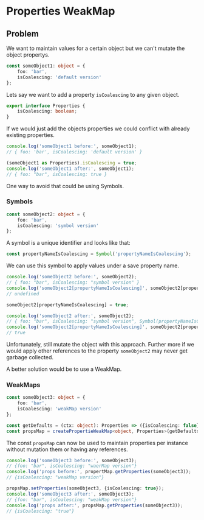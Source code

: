 # Properties WeakMap

## Problem
We want to maintain values for a certain object but we can't mutate the object propertys.

```typescript
const someObject1: object = {
    foo: 'bar',
    isCoalescing: 'default version'
};
```

Lets say we want to add a property `isCoalescing` to any given object.
```typescript
export interface Properties {
    isCoalescing: boolean;
}
```

If we would just add the objects properties we could conflict with already existing properties.

```typescript
console.log('someObject1 before:', someObject1); 
// { foo: 'bar', isCoalescing: 'default version' }

(someObject1 as Properties).isCoalescing = true;
console.log('someObject1 after:', someObject1); 
// { foo: "bar", isCoalescing: true }
```

One way to avoid that could be using Symbols.

### Symbols

```typescript
const someObject2: object = {
    foo: 'bar',
    isCoalescing: 'symbol version'
};
```
A symbol is a unique identifier and looks like that:

```typescript
const propertyNameIsCoalescing = Symbol('propertyNameIsCoalescing');
```

We can use this symbol to apply values under a save property name.

```typescript
console.log('someObject2 before:', someObject2); 
// { foo: "bar", isCoalescing: "symbol version" }
console.log('someObject2[propertyNameIsCoalescing]', someObject2[propertyNameIsCoalescing]); 
// undefined

someObject2[propertyNameIsCoalescing] = true;

console.log('someObject2 after:', someObject2); 
// { foo: "bar", isCoalescing: "symbol version", Symbol(propertyNameIsCoalescing): true }
console.log('someObject2[propertyNameIsCoalescing]', someObject2[propertyNameIsCoalescing]);
// true
```

Unfortunately, still mutate the object with this approach.
Further more if we would apply other references to the property `someObject2` may never get garbage collected.

A better solution would be to use a WeakMap.

### WeakMaps

```typescript
const someObject3: object = {
    foo: 'bar',
    isCoalescing: 'weakMap version'
};

const getDefaults = (ctx: object): Properties => ({isCoalescing: false});
const propsMap = createPropertieWeakMap<object, Properties>(getDefaults);
```

The const `propsMap` can now be used to maintain properties per instance without mutation them or having any references.

```typescript
console.log('someObject3 before:', someObject3);
// {foo: "bar", isCoalescing: "waerMap version"}
console.log('props before:', propertMap.getProperties(someObject3));
// {isCoalescing: "weakMap version"}

propsMap.setProperties(someObject3, {isCoalescing: true});
console.log('someObject3 after:', someObject3);
// {foo: "bar", isCoalescing: "weakMap version"}
console.log('props after:', propsMap.getProperties(someObject3));
// {isCoalescing: "true"}
```
